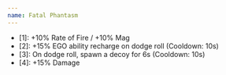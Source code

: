 ```yaml
---
name: Fatal Phantasm
---
```


- [1]: +10% Rate of Fire / +10% Mag
- [2]: +15% EGO ability recharge on dodge roll (Cooldown: 10s)
- [3]: On dodge roll, spawn a decoy for 6s (Cooldown: 10s)
- [4]: +15% Damage
